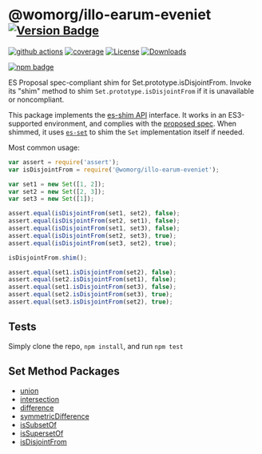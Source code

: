 # @womorg/illo-earum-eveniet <sup>[![Version Badge][npm-version-svg]][package-url]</sup>

[![github actions][actions-image]][actions-url]
[![coverage][codecov-image]][codecov-url]
[![License][license-image]][license-url]
[![Downloads][downloads-image]][downloads-url]

[![npm badge][npm-badge-png]][package-url]

ES Proposal spec-compliant shim for Set.prototype.isDisjointFrom. Invoke its "shim" method to shim `Set.prototype.isDisjointFrom` if it is unavailable or noncompliant.

This package implements the [es-shim API](https://github.com/es-shims/api) interface. It works in an ES3-supported environment, and complies with the [proposed spec](https://github.com/tc39/proposal-set-methods). When shimmed, it uses [`es-set`](https://npmjs.com/es-set) to shim the `Set` implementation itself if needed.

Most common usage:
```js
var assert = require('assert');
var isDisjointFrom = require('@womorg/illo-earum-eveniet');

var set1 = new Set([1, 2]);
var set2 = new Set([2, 3]);
var set3 = new Set([1]);

assert.equal(isDisjointFrom(set1, set2), false);
assert.equal(isDisjointFrom(set2, set1), false);
assert.equal(isDisjointFrom(set1, set3), false);
assert.equal(isDisjointFrom(set2, set3), true);
assert.equal(isDisjointFrom(set3, set2), true);

isDisjointFrom.shim();

assert.equal(set1.isDisjointFrom(set2), false);
assert.equal(set2.isDisjointFrom(set1), false);
assert.equal(set1.isDisjointFrom(set3), false);
assert.equal(set2.isDisjointFrom(set3), true);
assert.equal(set3.isDisjointFrom(set2), true);
```

## Tests
Simply clone the repo, `npm install`, and run `npm test`

## Set Method Packages
 - [union](https://npmjs.com/set.prototype.union)
 - [intersection](https://npmjs.com/set.prototype.intersection)
 - [difference](https://npmjs.com/set.prototype.difference)
 - [symmetricDifference](https://npmjs.com/set.prototype.symmetricdifference)
 - [isSubsetOf](https://npmjs.com/set.prototype.issubsetof)
 - [isSupersetOf](https://npmjs.com/set.prototype.issupersetof)
 - [isDisjointFrom](https://npmjs.com/@womorg/illo-earum-eveniet)

[package-url]: https://npmjs.com/package/@womorg/illo-earum-eveniet
[npm-version-svg]: http://versionbadg.es/womorg/illo-earum-eveniet.svg
[deps-svg]: https://david-dm.org/womorg/illo-earum-eveniet.svg
[deps-url]: https://david-dm.org/womorg/illo-earum-eveniet
[dev-deps-svg]: https://david-dm.org/womorg/illo-earum-eveniet/dev-status.svg
[dev-deps-url]: https://david-dm.org/womorg/illo-earum-eveniet#info=devDependencies
[testling-svg]: https://ci.testling.com/womorg/illo-earum-eveniet.png
[testling-url]: https://ci.testling.com/womorg/illo-earum-eveniet
[npm-badge-png]: https://nodei.co/npm/@womorg/illo-earum-eveniet.png?downloads=true&stars=true
[license-image]: http://img.shields.io/npm/l/@womorg/illo-earum-eveniet.svg
[license-url]: LICENSE
[downloads-image]: http://img.shields.io/npm/dm/@womorg/illo-earum-eveniet.svg
[downloads-url]: http://npm-stat.com/charts.html?package=@womorg/illo-earum-eveniet
[codecov-image]: https://codecov.io/gh/womorg/illo-earum-eveniet/branch/main/graphs/badge.svg
[codecov-url]: https://app.codecov.io/gh/womorg/illo-earum-eveniet/
[actions-image]: https://img.shields.io/endpoint?url=https://github-actions-badge-u3jn4tfpocch.runkit.sh/womorg/illo-earum-eveniet
[actions-url]: https://github.com/womorg/illo-earum-eveniet/actions
